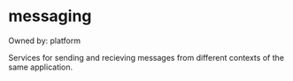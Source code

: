 # messaging

Owned by: platform

Services for sending and recieving messages from different contexts of the same application.

